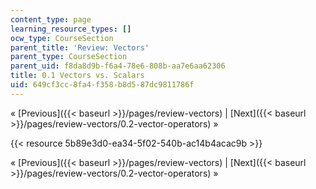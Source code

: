```yaml
---
content_type: page
learning_resource_types: []
ocw_type: CourseSection
parent_title: 'Review: Vectors'
parent_type: CourseSection
parent_uid: f8da8d9b-f6a4-78e6-808b-aa7e6aa62306
title: 0.1 Vectors vs. Scalars
uid: 649cf3cc-8fa4-f358-b8d5-87dc9811786f
---
```


« [Previous]({{< baseurl >}}/pages/review-vectors) | [Next]({{< baseurl >}}/pages/review-vectors/0.2-vector-operators) »

{{< resource 5b89e3d0-ea34-5f02-540b-ac14b4acac9b >}}

« [Previous]({{< baseurl >}}/pages/review-vectors) | [Next]({{< baseurl >}}/pages/review-vectors/0.2-vector-operators) »